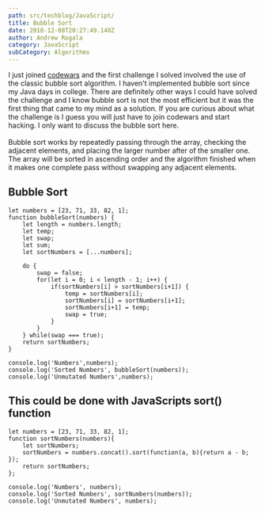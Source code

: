 ```yaml
---
path: src/techblog/JavaScript/
title: Bubble Sort
date: 2018-12-08T20:27:49.148Z
author: Andrew Rogala
category: JavaScript
subCategory: Algorithms
---
```

I just joined [codewars](https://www.codewars.com/) and the first challenge I solved involved the use of the classic bubble sort algorithm. I haven't implemented bubble sort since my Java days in college. There are definitely other ways I could have solved the challenge and I know bubble sort is not the most efficient but it was the first thing that came to my mind as a solution. If you are curious about what the challenge is I guess you will just have to join codewars and start hacking. I only want to discuss the bubble sort here. 
<br/>
<br/>
Bubble sort works by repeatedly passing through the array, checking the adjacent elements, and placing the larger number after of the smaller one. The array will be sorted in ascending order and the algorithm finished when it makes one complete pass without swapping any adjacent elements. 

## Bubble Sort
```js{numberLines: true}
let numbers = [23, 71, 33, 82, 1];
function bubbleSort(numbers) {
	let length = numbers.length;
	let temp;
	let swap;
	let sum;
	let sortNumbers = [...numbers];

	do {
		swap = false;
		for(let i = 0; i < length - 1; i++) {
			if(sortNumbers[i] > sortNumbers[i+1]) {
				temp = sortNumbers[i];
				sortNumbers[i] = sortNumbers[i+1];
				sortNumbers[i+1] = temp;
				swap = true;
			}
		}
	} while(swap === true);
	return sortNumbers;
}

console.log('Numbers',numbers);
console.log('Sorted Numbers', bubbleSort(numbers));
console.log('Unmutated Numbers',numbers);

```
## This could be done with JavaScripts sort() function
```js{numberLines: true}
let numbers = [23, 71, 33, 82, 1];
function sortNumbers(numbers){
	let sortNumbers;
	sortNumbers = numbers.concat().sort(function(a, b){return a - b; });
	return sortNumbers;
};

console.log('Numbers', numbers);
console.log('Sorted Numbers', sortNumbers(numbers));
console.log('Unmutated Numbers', numbers);
```
